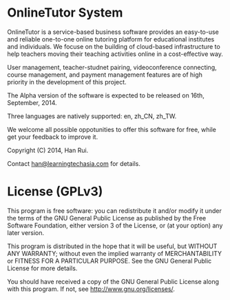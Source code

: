 OnlineTutor System
========================

OnlineTutor is a service-based business software provides an easy-to-use and reliable one-to-one online tutoring platform for educational institutes and individuals. We focuse on the building of cloud-based infrastructure to help teachers moving their teaching activities online in a cost-effective way.

User management, teacher-studnet pairing, videoconference connecting, course management, and payment management features are of high priority in the development of this project.

The Alpha version of the software is expected to be released on 16th, September, 2014.

Three languages are natively supported: en, zh_CN, zh_TW.

We welcome all possible oppotunities to offer this software for free, while get your feedback to improve it.

Copyright (C) 2014, Han Rui.

Contact [han@learningtechasia.com](mailto:han@learningtechasia.com) for details.



License (GPLv3)
========================

This program is free software: you can redistribute it and/or modify
it under the terms of the GNU General Public License as published by
the Free Software Foundation, either version 3 of the License, or
(at your option) any later version.

This program is distributed in the hope that it will be useful,
but WITHOUT ANY WARRANTY; without even the implied warranty of
MERCHANTABILITY or FITNESS FOR A PARTICULAR PURPOSE.  See the
GNU General Public License for more details.

You should have received a copy of the GNU General Public License
along with this program.  If not, see <http://www.gnu.org/licenses/>.
    


